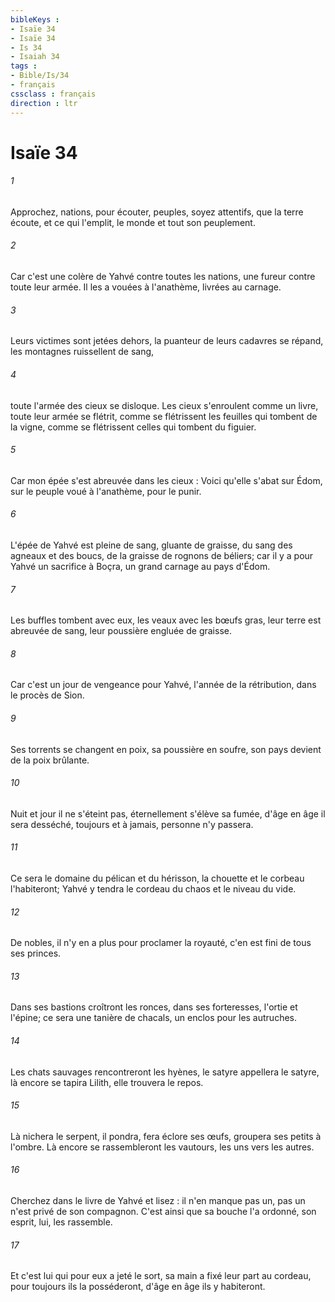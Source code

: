 ```yaml
---
bibleKeys : 
- Isaïe 34
- Isaïe 34
- Is 34
- Isaiah 34
tags : 
- Bible/Is/34
- français
cssclass : français
direction : ltr
---
```


# Isaïe 34

###### 1
Approchez, nations, pour écouter, peuples, soyez attentifs, que la terre écoute, et ce qui l'emplit, le monde et tout son peuplement. 
###### 2
Car c'est une colère de Yahvé contre toutes les nations, une fureur contre toute leur armée. Il les a vouées à l'anathème, livrées au carnage. 
###### 3
Leurs victimes sont jetées dehors, la puanteur de leurs cadavres se répand, les montagnes ruissellent de sang, 
###### 4
toute l'armée des cieux se disloque. Les cieux s'enroulent comme un livre, toute leur armée se flétrit, comme se flétrissent les feuilles qui tombent de la vigne, comme se flétrissent celles qui tombent du figuier. 
###### 5
Car mon épée s'est abreuvée dans les cieux : Voici qu'elle s'abat sur Édom, sur le peuple voué à l'anathème, pour le punir. 
###### 6
L'épée de Yahvé est pleine de sang, gluante de graisse, du sang des agneaux et des boucs, de la graisse de rognons de béliers; car il y a pour Yahvé un sacrifice à Boçra, un grand carnage au pays d'Édom. 
###### 7
Les buffles tombent avec eux, les veaux avec les bœufs gras, leur terre est abreuvée de sang, leur poussière engluée de graisse. 
###### 8
Car c'est un jour de vengeance pour Yahvé, l'année de la rétribution, dans le procès de Sion. 
###### 9
Ses torrents se changent en poix, sa poussière en soufre, son pays devient de la poix brûlante. 
###### 10
Nuit et jour il ne s'éteint pas, éternellement s'élève sa fumée, d'âge en âge il sera desséché, toujours et à jamais, personne n'y passera. 
###### 11
Ce sera le domaine du pélican et du hérisson, la chouette et le corbeau l'habiteront; Yahvé y tendra le cordeau du chaos et le niveau du vide. 
###### 12
De nobles, il n'y en a plus pour proclamer la royauté, c'en est fini de tous ses princes. 
###### 13
Dans ses bastions croîtront les ronces, dans ses forteresses, l'ortie et l'épine; ce sera une tanière de chacals, un enclos pour les autruches. 
###### 14
Les chats sauvages rencontreront les hyènes, le satyre appellera le satyre, là encore se tapira Lilith, elle trouvera le repos. 
###### 15
Là nichera le serpent, il pondra, fera éclore ses œufs, groupera ses petits à l'ombre. Là encore se rassembleront les vautours, les uns vers les autres. 
###### 16
Cherchez dans le livre de Yahvé et lisez : il n'en manque pas un, pas un n'est privé de son compagnon. C'est ainsi que sa bouche l'a ordonné, son esprit, lui, les rassemble. 
###### 17
Et c'est lui qui pour eux a jeté le sort, sa main a fixé leur part au cordeau, pour toujours ils la posséderont, d'âge en âge ils y habiteront. 

